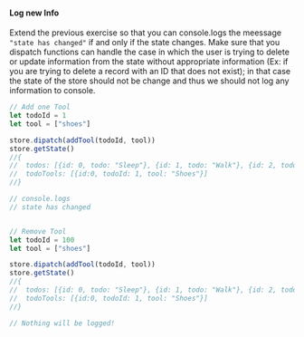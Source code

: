 #### Log new Info

Extend the previous exercise so that you can console.logs the meessage ```"state has changed"``` if and only if the state changes. Make sure that you dispatch functions can handle the case in which the user is trying to delete or update information from the state without appropriate information (Ex: if you are trying to delete a record with an ID that does not exist); in that case the state of the store should not be change and thus we should not log any information to console.


```jsx
// Add one Tool
let todoId = 1
let tool = ["shoes"]

store.dipatch(addTool(todoId, tool))
store.getState()
//{
//  todos: [{id: 0, todo: "Sleep"}, {id: 1, todo: "Walk"}, {id: 2, todo: "Study"}, {id: 3, todo: "Eat"}],
//  todoTools: [{id:0, todoId: 1, tool: "Shoes"}]
//}

// console.logs
// state has changed


// Remove Tool
let todoId = 100
let tool = ["shoes"]

store.dipatch(addTool(todoId, tool))
store.getState()
//{
//  todos: [{id: 0, todo: "Sleep"}, {id: 1, todo: "Walk"}, {id: 2, todo: "Study"}, {id: 3, todo: "Eat"}],
//  todoTools: [{id:0, todoId: 1, tool: "Shoes"}]
//}

// Nothing will be logged!
```